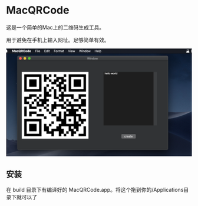 # MacQRCode
这是一个简单的Mac上的二维码生成工具。

用于避免在手机上输入网址。足够简单有效。

![snapshot](./img/snapshot.png)

## 安装

在 build 目录下有编译好的 MacQRCode.app。将这个拖到你的/Applications目录下就可以了


